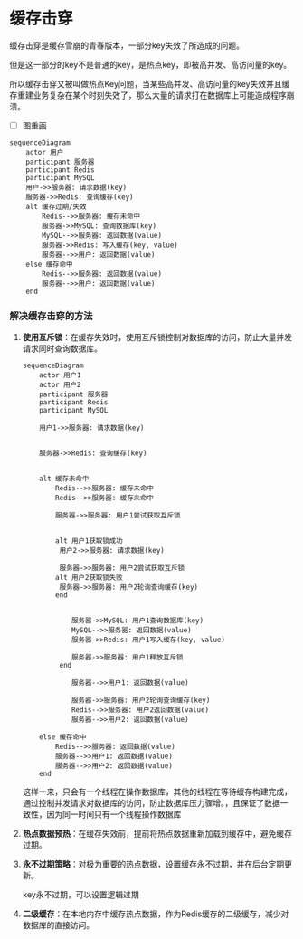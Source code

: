 # 缓存击穿

缓存击穿是缓存雪崩的青春版本，一部分key失效了所造成的问题。

但是这一部分的key不是普通的key，是热点key，即被高并发、高访问量的key。

所以缓存击穿又被叫做热点Key问题，当某些高并发、高访问量的key失效并且缓存重建业务复杂在某个时刻失效了，那么大量的请求打在数据库上可能造成程序崩溃。

- [ ] 图重画

```mermaid
sequenceDiagram
    actor 用户
    participant 服务器
    participant Redis
    participant MySQL
    用户->>服务器: 请求数据(key)
    服务器->>Redis: 查询缓存(key)
    alt 缓存过期/失效
        Redis-->>服务器: 缓存未命中
        服务器->>MySQL: 查询数据库(key)
        MySQL-->>服务器: 返回数据(value)
        服务器->>Redis: 写入缓存(key, value)
        服务器-->>用户: 返回数据(value)
    else 缓存命中
        Redis-->>服务器: 返回数据(value)
        服务器-->>用户: 返回数据(value)
    end

```

### 解决缓存击穿的方法

1. **使用互斥锁**：在缓存失效时，使用互斥锁控制对数据库的访问，防止大量并发请求同时查询数据库。

   ```mermaid
   sequenceDiagram
       actor 用户1
       actor 用户2
       participant 服务器
       participant Redis
       participant MySQL
       
       用户1->>服务器: 请求数据(key)
       
       
       服务器->>Redis: 查询缓存(key)
       
       
       alt 缓存未命中
           Redis-->>服务器: 缓存未命中
           Redis-->>服务器: 缓存未命中
           
           服务器->>服务器: 用户1尝试获取互斥锁
           
           
           alt 用户1获取锁成功
           	用户2->>服务器: 请求数据(key)
           	
           	服务器->>服务器: 用户2尝试获取互斥锁
           alt 用户2获取锁失败
           	服务器->>服务器: 用户2轮询查询缓存(key)
           end
               
               
               服务器->>MySQL: 用户1查询数据库(key)
               MySQL-->>服务器: 返回数据(value)
               服务器->>Redis: 用户1写入缓存(key, value)
               
               服务器->>服务器: 用户1释放互斥锁
            end
           
               服务器-->>用户1: 返回数据(value)
    
               服务器->>服务器: 用户2轮询查询缓存(key)
               Redis-->>服务器: 用户2返回数据(value)
               服务器-->>用户2: 返回数据(value)
           
       else 缓存命中
           Redis-->>服务器: 返回数据(value)
           服务器-->>用户1: 返回数据(value)
           服务器-->>用户2: 返回数据(value)
       end
   
   ```

   这样一来，只会有一个线程在操作数据库，其他的线程在等待缓存构建完成，通过控制并发请求对数据库的访问，防止数据库压力骤增。，且保证了数据一致性，因为同一时间只有一个线程操作数据库

2. **热点数据预热**：在缓存失效前，提前将热点数据重新加载到缓存中，避免缓存过期。

3. **永不过期策略**：对极为重要的热点数据，设置缓存永不过期，并在后台定期更新。

   key永不过期，可以设置逻辑过期

3. **二级缓存**：在本地内存中缓存热点数据，作为Redis缓存的二级缓存，减少对数据库的直接访问。